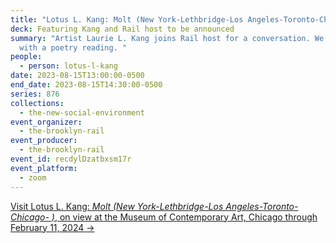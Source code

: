 ```yaml
---
title: "Lotus L. Kang: Molt (New York-Lethbridge-Los Angeles-Toronto-Chicago- )"
deck: Featuring Kang and Rail host to be announced
summary: "Artist Laurie L. Kang joins Rail host for a conversation. We conclude
  with a poetry reading. "
people:
  - person: lotus-l-kang
date: 2023-08-15T13:00:00-0500
end_date: 2023-08-15T14:30:00-0500
series: 876
collections:
  - the-new-social-environment
event_organizer:
  - the-brooklyn-rail
event_producer:
  - the-brooklyn-rail
event_id: recdylDzatbxsm17r
event_platform:
  - zoom
---
```

[V﻿isit Lotus L. Kang: *Molt (New York-Lethbridge-Los Angeles-Toronto-Chicago- )*, on view at the Museum of Contemporary Art, Chicago through February 11, 2024 →](https://visit.mcachicago.org/exhibitions/atrium-project-lotus-laurie-kang/)